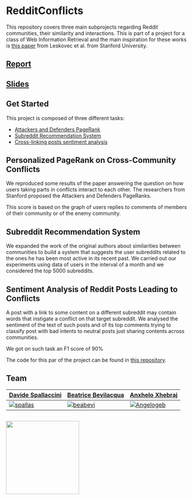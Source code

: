 # RedditConflicts

This repository covers three main subprojects regarding Reddit communities, their similarity and interactions.
This is part of a project for a class of Web Information Retrieval and the main inspiration for these works is
[this paper](https://arxiv.org/abs/1803.03697) from Leskovec et al. from Stanford University.

## [Report](https://github.com/beabevi/RedditConflicts/raw/master/paper/paper.pdf)
## [Slides](https://docs.google.com/presentation/d/1xk37hY9K1L0AdC3oJ9LoaLvkuYvvzfOqTSsPu91eQHw/edit?usp=sharing)

## Get Started

This project is composed of three different tasks:
- [Attackers and Defenders PageRank](#personalized-pagerank-on-cross-community-conflicts)
- [Subreddit Recommendation System](#subreddit-recommendation-system)
- [Cross-linking posts sentiment analysis](#sentiment-analysis-of-reddit-posts-leading-to-conflicts)

## Personalized PageRank on Cross-Community Conflicts

We reproduced some results of the paper answering the question on how users taking parts in conflicts interact
to each other. The researchers from Stanford proposed the Attackers and Defenders PageRanks.

This score is based on the graph of users replies to comments of members of their community or of the enemy 
community.

## Subreddit Recommendation System

We expanded the work of the original authors about similarities between communities to build a system that
suggests the user subreddits related to the ones he has been most active in its recent past.
We carried out our experiments using data of users in the interval of a month and we considered the 
top 5000 subreddits.

## Sentiment Analysis of Reddit Posts Leading to Conflicts

A post with a link to some content on a different subreddit may contain words that instigate a conflict on
that target subreddit. We analysed the sentiment of the text of such posts and of its top comments trying to
classify post with bad intents to neutral posts just sharing contents across communities.

We got on such task an F1 score of 90%

The code for this par of the project can be found in [this repository](https://github.com/spallas/reddit_sentiments).

## Team
| [Davide Spallaccini](https://github.com/spallas) | [Beatrice Bevilacqua](https://github.com/beabevi) | [Anxhelo Xhebraj](https://github.com/Angelogeb) |
| --- | --- | --- |
| [![spallas](https://avatars0.githubusercontent.com/u/12670376?s=150&v=4)](https://github.com/spallas) | [![beabevi](https://avatars1.githubusercontent.com/u/29659657?s=150&v=4)](https://github.com/beabevi) | [![Angelogeb](https://avatars3.githubusercontent.com/u/11685380?s=150&u=0c36b33f53bd1f3f598cafb0b2deb8a31c2458cb&v=4)](https://github.com/Angelogeb) |

##
<img src="https://i.imgur.com/Bg4KpDa.png" width="200px"/>
